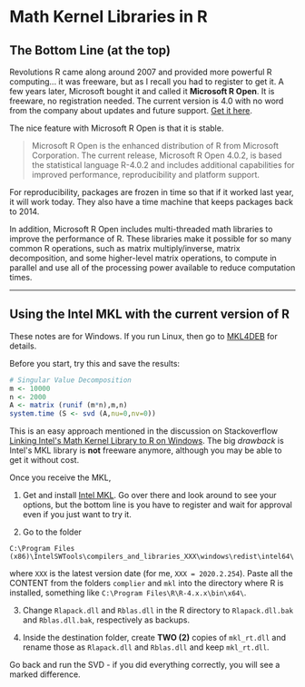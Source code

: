 # Math Kernel Libraries in R 

## The Bottom Line (at the top) 

Revolutions R came along around 2007 and provided more powerful R computing... it was freeware, but as I 
recall you had to register to get it.  A few years later, Microsoft bought it and called it __Microsoft
R Open__.  It is freeware, no registration needed. The current version is 4.0 with no word from the company about updates and future support. [Get it here](https://mran.microsoft.com/).

The nice feature with Microsoft R Open is that it is stable.  

> Microsoft R Open is the enhanced distribution of R from Microsoft Corporation. The current release, Microsoft R Open 4.0.2, is based the statistical language R-4.0.2 and includes additional capabilities for improved performance, reproducibility and platform support.

For reproducibility, packages are frozen in time so that if it worked last year, it will work today.  They also have a time machine that keeps packages back to 2014.

In addition, Microsoft R Open includes multi-threaded math libraries to improve the performance of R.     These libraries make it possible for so many common R operations, such as matrix multiply/inverse, matrix decomposition, and some higher-level matrix operations, to compute in parallel and use all of the processing power available to reduce computation times.

---

## Using the Intel MKL with the current version of R

These notes are for Windows. If you run Linux, then go to [MKL4DEB](https://github.com/eddelbuettel/mkl4deb) for details.

Before you start, try this and save the results:
```r
# Singular Value Decomposition
m <- 10000
n <- 2000
A <- matrix (runif (m*n),m,n)
system.time (S <- svd (A,nu=0,nv=0)) 
```


This is an easy approach mentioned in the discussion on Stackoverflow [Linking Intel's Math Kernel Library  to R on Windows](https://stackoverflow.com/questions/38090206/linking-intels-math-kernel-library-mkl-to-r-on-windows/56560870#56560870).
The big _drawback_  is Intel's MKL library is __not__ freeware anymore, although you may be able to
get it without cost.

Once you receive the MKL,

1.  Get and install [Intel MKL](https://software.intel.com/content/www/us/en/develop/articles/intel-math-kernel-library-release-notes-and-new-features.html). Go over there and look around to see your options, but the bottom line is you have to register and wait for approval even if you just want to try it. 


2. Go to the folder  

`C:\Program Files (x86)\IntelSWTools\compilers_and_libraries_XXX\windows\redist\intel64\` 

where `XXX` is the latest version date (for me, `XXX = 2020.2.254`).
Paste all the CONTENT from the folders `complier` and `mkl`  into the directory where R is installed, something like `C:\Program Files\R\R-4.x.x\bin\x64\`.

3.    Change `Rlapack.dll` and `Rblas.dll` in the R directory to `Rlapack.dll.bak`  and `Rblas.dll.bak`, respectively as backups.

4.  Inside the destination folder, create __TWO (2)__ copies of `mkl_rt.dll`  and rename those  as `Rlapack.dll` and `Rblas.dll`  and keep `mkl_rt.dll`.  


Go back and run the SVD - if you did everything correctly, you will see a marked difference.









<br/><br/><br/><br/><br/><br/>




